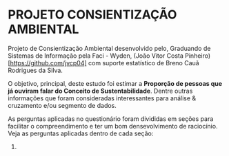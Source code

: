 # PROJETO CONSIENTIZAÇÃO AMBIENTAL

Projeto de Consientização Ambiental desenvolvido pelo, Graduando de Sistemas de Informação pela Faci - Wyden, (João Vitor Costa Pinheiro)[https://github.com/jvcp04] com suporte estatístico de Breno Cauã Rodrigues da Silva.

O objetivo, principal, deste estudo foi estimar a **Proporção de pessoas que já ouviram falar do Conceito de Sustentabilidade**. Dentre outras informações que foram consideradas interessantes para análise  & cruzamento e/ou segmento de dados.

As perguntas aplicadas no questionário foram divididas em seções para facilitar o compreendimento e ter um bom densevolvimento de raciocínio. Veja as perguntas aplicadas dentro de cada seção:

1. 
